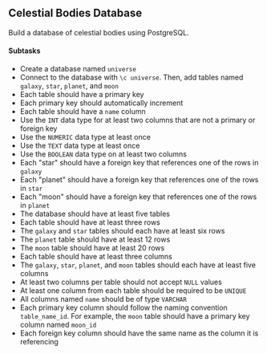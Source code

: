 ## Celestial Bodies Database

Build a database of celestial bodies using PostgreSQL.

#### Subtasks

- Create a database named `universe`
- Connect to the database with `\c universe`. Then, add tables named `galaxy`, `star`, `planet`, and `moon`
- Each table should have a primary key
- Each primary key should automatically increment
- Each table should have a `name` column
- Use the `INT` data type for at least two columns that are not a primary or foreign key
- Use the `NUMERIC` data type at least once
- Use the `TEXT` data type at least once
- Use the `BOOLEAN` data type on at least two columns
- Each "star" should have a foreign key that references one of the rows in `galaxy`
- Each "planet" should have a foreign key that references one of the rows in `star`
- Each "moon" should have a foreign key that references one of the rows in `planet`
- The database should have at least five tables
- Each table should have at least three rows
- The `galaxy` and `star` tables should each have at least six rows
- The `planet` table should have at least 12 rows
- The `moon` table should have at least 20 rows
- Each table should have at least three columns
- The `galaxy`, `star`, `planet`, and `moon` tables should each have at least five columns
- At least two columns per table should not accept `NULL` values
- At least one column from each table should be required to be `UNIQUE`
- All columns named `name` should be of type `VARCHAR`
- Each primary key column should follow the naming convention `table_name_id`. For example, the `moon` table should have a primary key column named `moon_id`
- Each foreign key column should have the same name as the column it is referencing
